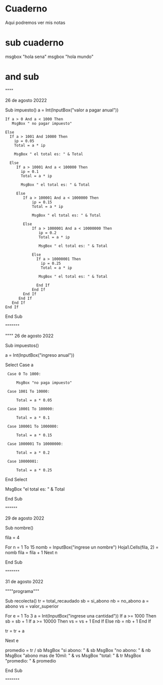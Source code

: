 # Cuaderno
Aqui podremos ver mis notas 

# sub cuaderno
 msgbox "hola sena" 
 msgbox "hola mundo"
# and sub

""""

26 de agosto 20222


Sub impuesto()
    a = Int(InputBox("valor a pagar anual"))
    
    If a > 0 And a < 1000 Then
       MsgBox " no pagar impuesto"
       
    Else
      If a > 1001 And 10000 Then
        ip = 0.05
        Total = a * ip
        
        MsgBox " el total es: " & Total
        
      Else
         If a > 10001 And a < 100000 Then
           ip = 0.1
           Total = a * ip
           
           MsgBox " el total es: " & Total
           
         Else
            If a > 100001 And a < 1000000 Then
                ip = 0.15
                Total = a * ip
                
                MsgBox " el total es: " & Total
              
            Else
                If a > 1000001 And a < 10000000 Then
                   ip = 0.2
                   Total = a * ip
                   
                   MsgBox " el total es: " & Total
                     
                Else
                  If a > 10000001 Then
                    ip = 0.25
                    Total = a * ip
                   
                   MsgBox " el total es: " & Total
                  
                  End If
                End If
            End If
          End If
       End If
    End If
End Sub

"""""""

""""
26 de agosto 2022

Sub impuestos()
 
 a = Int(InputBox("ingreso anual"))
  
  Select Case a
     
     Case 0 To 1000:
      
         MsgBox "no paga impuesto"
      
     Case 1001 To 10000:
     
         Total = a * 0.05
      
     Case 10001 To 100000:
      
         Total = a * 0.1
     
     Case 100001 To 1000000:
     
         Total = a * 0.15
      
     Case 1000001 To 10000000:
     
         Total = a * 0.2
      
     Case 10000001:
      
         Total = a * 0.25
     
  End Select
    
 MsgBox "el total es: " & Total

End Sub

""""""

29 de agosto 2022

Sub nombre()
 
 fila = 4
 
 For n = 1 To 15
    nomb = InputBox("ingrese un nombre")
    Hoja1.Cells(fila, 2) = nomb
    fila = fila + 1
 Next n
 
End Sub

"""""""

31 de agosto 2022

""""programa"""

Sub recolecta()
 tr = total_recaudado
 sb = si_abono
 nb = no_abono
 a = abono
 vs = valor_superior
 
 For e = 1 To 3
  a = Int(InputBox("ingrese una cantidad"))
    If a >= 1000 Then
        sb = sb + 1
      If a >= 10000 Then
        vs = vs + 1
      End If
    Else
      nb = nb + 1
    End If
    
  tr = tr + a
 
 Next e
 
 promedio = tr / sb
 MsgBox "si abono: " & sb
 MsgBox "no abono: " & nb
 MsgBox "abono mas de 10mil: " & vs
 MsgBox "total: " & tr
 MsgBox "promedio: " & promedio
 
End Sub

"""""""